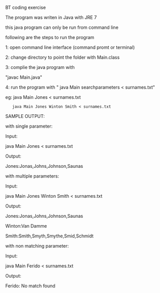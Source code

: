 BT coding exercise

The program was writen in Java with JRE 7

this java program can only be run from command line 

following are the steps to run the program

1: open command line interface (command promt or terminal)

2: change directory to point the folder with Main.class

3: complie the java program with 

   "javac Main.java"

4: run the program with " java Main searchparameters  < surnames.txt"

   eg: java Main Jones < surnames.txt
  
       java Main Jones Winton Smith < surnames.txt


SAMPLE OUTPUT:

with single parameter:

Input:

java Main Jones < surnames.txt

Output:

Jones:Jonas,Johns,Johnson,Saunas

with multiple parameters:

Input:

java Main Jones Winton Smith < surnames.txt

Output:

Jones:Jonas,Johns,Johnson,Saunas

Winton:Van Damme

Smith:Smith,Smyth,Smythe,Smid,Schmidt

with non matching parameter:

Input:

java Main Ferido < surnames.txt

Output:

Ferido: No match found
